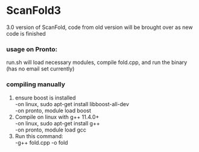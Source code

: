 # ScanFold3
3.0 version of ScanFold, code from old version will be brought over as new code is finished  

### usage on Pronto:  
run.sh will load necessary modules, compile fold.cpp, and run the binary (has no email set currently)
### compiling manually  
1. ensure boost is installed  
-on linux, sudo apt-get install libboost-all-dev    
-on pronto, module load boost  
2. Compile on linux with g++ 11.4.0+  
-on linux, sudo apt-get install g++  
-on pronto, module load gcc  
3. Run this command:  
-g++ fold.cpp -o fold  
